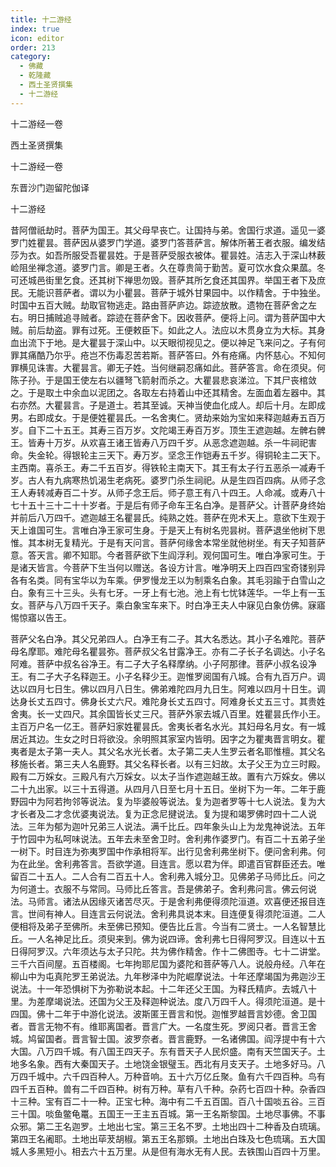 ```yaml
---
title: 十二游经
index: true
icon: editor
order: 213
category:
  - 佛藏
  - 乾隆藏
  - 西土圣贤撰集
  - 十二游经
---
```


十二游经一卷  

西土圣贤撰集  

十二游经一卷  

东晋沙门迦留陀伽译  

十二游经  

昔阿僧祇劫时。菩萨为国王。其父母早丧亡。让国持与弟。舍国行求道。遥见一婆罗门姓瞿昙。菩萨因从婆罗门学道。婆罗门答菩萨言。解体所著王者衣服。编发结莎为衣。如吾所服受吾瞿昙姓。于是菩萨受服衣被体。瞿昙姓。洁志入于深山林薮崄阻坐禅念道。婆罗门言。卿是王者。久在尊贵简于勤苦。夏可饮水食众果蓏。冬可还城邑街里乞食。还其树下禅思勿毁。菩萨其所乞食还其国界。举国王者下及庶民。无能识菩萨者。谓以为小瞿昙。菩萨于城外甘果园中。以作精舍。于中独坐。时国中五百大贼。劫取官物逃走。路由菩萨庐边。踪迹放散。遗物在菩萨舍之左右。明日捕贼追寻贼者。踪迹在菩萨舍下。因收菩萨。便将上问。谓为菩萨国中大贼。前后劫盗。罪有过死。王便敕臣下。如此之人。法应以木贯身立为大标。其身血出流下于地。是大瞿昙于深山中。以天眼彻视见之。便以神足飞来问之。子有何罪其痛酷乃尔乎。疮岂不伤毒忍苦若斯。菩萨答曰。外有疮痛。内怀慈心。不知何罪横见诛害。大瞿昙言。卿无子姓。当何继嗣忍痛如此。菩萨答言。命在须臾。何陈子孙。于是国王使左右以疆弩飞箭射而杀之。大瞿昙悲哀涕泣。下其尸丧棺敛之。于是取土中余血以泥团之。各取左右持着山中还其精舍。左面血着左器中。其右亦然。大瞿昙言。子是道士。若其至诚。天神当使血化成人。却后十月。左即成男。右即成女。于是便姓瞿昙氏。一名舍夷仁。贤劫来始为宝如来释迦越寿五百万岁。自下二十五王。其寿三百万岁。文陀竭王寿百万岁。顶生王遮迦越。左髀右髀王。皆寿十万岁。从欢喜王诸王皆寿八万四千岁。从恶念遮迦越。杀一牛祠祀害命。失金轮。得银轮主三天下。寿万岁。坚念王作铠寿五千岁。得铜轮主二天下。主西南。喜杀王。寿二千五百岁。得铁轮主南天下。其王有太子行五恶杀一减寿千岁。古人有九病寒热饥渴生老病死。婆罗门杀生祠祀。从是生四百四病。从师子念王人寿转减寿百二十岁。从师子念王后。师子意王有八十四王。人命减。或寿八十七十五十三十二十十岁者。于是后有师子命车王名白净。是菩萨父。计菩萨身终始并前后八万四千。遮迦越王名瞿昙氏。纯熟之姓。菩萨在兜术天上。意欲下生观于天上谁国可生。言唯白净王家可生身。于是天上有树名兜昙树。菩萨退坐他树下思惟。其本树无复精光。于是有天问言。菩萨何缘舍本常坐就他树坐。有天子知菩萨意。答天言。卿不知耶。今者菩萨欲下生阎浮利。观何国可生。唯白净家可生。于是诸天皆言。今菩萨下生当何以赠送。各设方计言。唯净明天上四百四宝奇镂别异各有名类。同有宝华以为车乘。伊罗慢龙王以为制乘名白象。其毛羽踰于白雪山之白。象有三十三头。头有七牙。一牙上有七池。池上有七忧钵莲华。一华上有一玉女。菩萨与八万四千天子。乘白象宝车来下。时白净王夫人中寐见白象仿佛。寐寤惕惊寤以告王。  

菩萨父名白净。其父兄弟四人。白净王有二子。其大名悉达。其小子名难陀。菩萨母名摩耶。难陀母名瞿昙弥。菩萨叔父名甘露净王。亦有二子长子名调达。小子名阿难。菩萨中叔名谷净王。有二子大子名释摩纳。小子阿那律。菩萨小叔名设净王。有二子大子名释迦王。小子名释少王。迦惟罗阅国有八城。合有九百万户。调达以四月七日生。佛以四月八日生。佛弟难陀四月九日生。阿难以四月十日生。调达身长丈五四寸。佛身长丈六尺。难陀身长丈五四寸。阿难身长丈五三寸。其贵姓舍夷。长一丈四尺。其余国皆长丈三尺。菩萨外家去城八百里。姓瞿昙氏作小王。主百万户名一亿王。菩萨妇家姓瞿昙氏。舍夷长者名水光。其妇母名月女。有一城居近其边。生女之时日将欲没。余明照其家室内皆明。因字之为瞿夷晋言明女。瞿夷者是太子第一夫人。其父名水光长者。太子第二夫人生罗云者名耶惟檀。其父名移施长者。第三夫人名鹿野。其父名释长者。以有三妇故。太子父王为立三时殿。殿有二万婇女。三殿凡有六万婇女。以太子当作遮迦越王故。置有六万婇女。佛以二十九出家。以三十五得道。从四月八日至七月十五日。坐树下为一年。二年于鹿野园中为阿若拘邻等说法。复为毕婆般等说法。复为迦者罗等十七人说法。复为大才长者及二才念优婆夷说法。复为正念尼揵说法。复为提和竭罗佛时四十二人说法。三年为郁为迦叶兄弟三人说法。满千比丘。四年象头山上为龙鬼神说法。五年于竹园中为私呵味说法。五年去未至舍卫时。舍利弗作婆罗门。有百二十五弟子坐一树下。时目连为弥夷罗国中作承相将军。出行见舍利弗坐树下。便问舍利弗。何为在此坐。舍利弗答言。吾欲学道。目连言。愿以君为伴。即遣百官群臣还去。唯留百二十五人。二人合有二百五十人。舍利弗入城分卫。见佛弟子马师比丘。问之为何道士。衣服不与常同。马师比丘答言。吾是佛弟子。舍利弗问言。佛云何说法。马师言。诸法从因缘灭诸苦尽灭。于是舍利弗便得须陀洹道。欢喜便还报目连言。世间有神人。目连言云何说法。舍利弗具说本末。目连便复得须陀洹道。二人便相将及弟子至佛所。未至佛已预知。便告比丘言。今当有二贤士。一人名智慧比丘。一人名神足比丘。须臾来到。佛为说四谛。舍利弗七日得阿罗汉。目连以十五日得阿罗汉。六年须达与太子只陀。共为佛作精舍。作十二佛图寺。七十二讲堂。三千六百间屋。五百楼阁。七年拘耶尼国为婆陀和菩萨等八人。说般舟经。八年在柳山中为屯真陀罗王弟说法。九年秽泽中为陀崛摩说法。十年还摩竭国为弗迦沙王说法。十一年恐惧树下为弥勒说本起。十二年还父王国。为释氏精庐。去城八十里。为差摩竭说法。还国为父王及释迦种说法。度八万四千人。得须陀洹道。是十四国。佛十二年于中游化说法。波斯匿王晋言和悦。迦惟罗越晋言妙德。舍卫国者。晋言无物不有。维耶离国者。晋言广大。一名度生死。罗阅只者。晋言王舍城。鸠留国者。晋言智士国。波罗奈者。晋言鹿野。一名诸佛国。阎浮提中有十六大国。八万四千城。有八国王四天子。东有晋天子人民炽盛。南有天竺国天子。土地多名象。西有大秦国天子。土地饶金银璧玉。西北有月支天子。土地多好马。八万四千城中。六千四百种人。万种音响。五十六万亿丘聚。鱼有六千四百种。鸟有四千五百种。兽有二千四百种。树有万种。草有八千种。杂药七百四十种。杂香四十三种。宝有百二十一种。正宝七种。海中有二千五百国。百八十国啖五谷。三百三十国。啖鱼鳖龟鼍。五国王一王主五百城。第一王名斯黎国。土地尽事佛。不事众邪。第二王名迦罗。土地出七宝。第三王名不罗。土地出四十二种香及白琉璃。第四王名阇耶。土地出荜茇胡椒。第五王名那頞。土地出白珠及七色琉璃。五大国城人多黑短小。相去六十五万里。从是但有海水无有人民。去铁围山百四十万里。  
